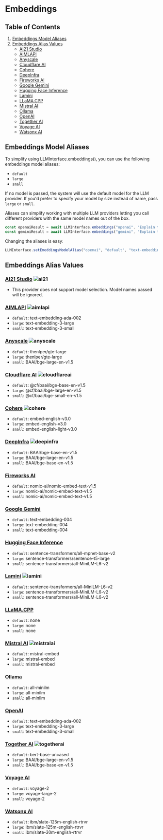 # Embeddings

## Table of Contents

1. [Embeddings Model Aliases](#embeddings-model-aliases)
2. [Embeddings Alias Values](#embeddings-alias-values)
    - [AI21 Studio](#ai21)
    - [AIMLAPI](#aimlapi)
    - [Anyscale](#anyscale)
    - [Cloudflare AI](#cloudflareai)
    - [Cohere](#cohere)
    - [DeepInfra](#deepinfra)
    - [Fireworks AI](#fireworksai)
    - [Google Gemini](#gemini)
    - [Hugging Face Inference](#huggingface)
    - [Lamini](#lamini)
    - [LLaMA.CPP](#llamacpp)
    - [Mistral AI](#mistralai)
    - [Ollama](#ollama)
    - [OpenAI](#openai)
    - [Together AI](#togetherai)
    - [Voyage AI](#voyage)
    - [Watsonx AI](#watsonxai)

## Embeddings Model Aliases

To simplify using LLMInterface.embeddings(), you can use the following embeddings model aliases:

- `default`
- `large`
- `small`

If no model is passed, the system will use the default model for the LLM provider. If you'd prefer to specify your model by size instead of name, pass `large` or `small`.

Aliases can simplify working with multiple LLM providers letting you call different providers with the same model names out of the box.

```javascript
const openaiResult = await LLMInterface.embeddings("openai", "Explain the importance of low latency LLMs", { model: "small" });
const geminiResult = await LLMInterface.embeddings("gemini", "Explain the importance of low latency LLMs", { model: "small" });
```

Changing the aliases is easy:

```javascript
LLMInterface.setEmeddingsModelAlias("openai", "default", "text-embedding-3-large");
```

## Embeddings Alias Values

### [AI21 Studio](providers/ai21.md) ![ai21](https://samestrin.github.io/media/llm-interface/icons/ai21.png)

- This provider does not support model selection. Model names passed will be ignored.

### [AIMLAPI](providers/aimlapi.md) ![aimlapi](https://samestrin.github.io/media/llm-interface/icons/aimlapi.png)

- `default`: text-embedding-ada-002
- `large`: text-embedding-3-large
- `small`: text-embedding-3-small

### [Anyscale](providers/anyscale.md) ![anyscale](https://samestrin.github.io/media/llm-interface/icons/anyscale.png)

- `default`: thenlper/gte-large
- `large`: thenlper/gte-large
- `small`: BAAI/bge-large-en-v1.5

### [Cloudflare AI](providers/cloudflareai.md) ![cloudflareai](https://samestrin.github.io/media/llm-interface/icons/cloudflareai.png)

- `default`: @cf/baai/bge-base-en-v1.5
- `large`: @cf/baai/bge-large-en-v1.5
- `small`: @cf/baai/bge-small-en-v1.5

### [Cohere](providers/cohere.md) ![cohere](https://samestrin.github.io/media/llm-interface/icons/cohere.png)

- `default`: embed-english-v3.0
- `large`: embed-english-v3.0
- `small`: embed-english-light-v3.0

### [DeepInfra](providers/deepinfra.md) ![deepinfra](https://samestrin.github.io/media/llm-interface/icons/deepinfra.png)

- `default`: BAAI/bge-base-en-v1.5
- `large`: BAAI/bge-large-en-v1.5
- `small`: BAAI/bge-base-en-v1.5

### [Fireworks AI](providers/fireworksai.md) 

- `default`: nomic-ai/nomic-embed-text-v1.5
- `large`: nomic-ai/nomic-embed-text-v1.5
- `small`: nomic-ai/nomic-embed-text-v1.5

### [Google Gemini](providers/gemini.md) 

- `default`: text-embedding-004
- `large`: text-embedding-004
- `small`: text-embedding-004

### [Hugging Face Inference](providers/huggingface.md) 

- `default`: sentence-transformers/all-mpnet-base-v2
- `large`: sentence-transformers/sentence-t5-large
- `small`: sentence-transformers/all-MiniLM-L6-v2

### [Lamini](providers/lamini.md) ![lamini](https://samestrin.github.io/media/llm-interface/icons/lamini.png)

- `default`: sentence-transformers/all-MiniLM-L6-v2
- `large`: sentence-transformers/all-MiniLM-L6-v2
- `small`: sentence-transformers/all-MiniLM-L6-v2

### [LLaMA.CPP](providers/llamacpp.md) 

- `default`: none
- `large`: none
- `small`: none

### [Mistral AI](providers/mistralai.md) ![mistralai](https://samestrin.github.io/media/llm-interface/icons/mistralai.png)

- `default`: mistral-embed
- `large`: mistral-embed
- `small`: mistral-embed

### [Ollama](providers/ollama.md) 

- `default`: all-minilm
- `large`: all-minilm
- `small`: all-minilm

### [OpenAI](providers/openai.md) 

- `default`: text-embedding-ada-002
- `large`: text-embedding-3-large
- `small`: text-embedding-3-small

### [Together AI](providers/togetherai.md) ![togetherai](https://samestrin.github.io/media/llm-interface/icons/togetherai.png)

- `default`: bert-base-uncased
- `large`: BAAI/bge-large-en-v1.5
- `small`: BAAI/bge-base-en-v1.5 

### [Voyage AI](providers/voyage.md) 

- `default`: voyage-2
- `large`: voyage-large-2
- `small`: voyage-2

### [Watsonx AI](providers/watsonxai.md) 

- `default`: ibm/slate-125m-english-rtrvr
- `large`: ibm/slate-125m-english-rtrvr
- `small`: ibm/slate-30m-english-rtrvr

